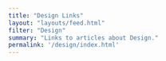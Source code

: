 ```yaml
---
title: "Design Links"
layout: "layouts/feed.html"
filter: "Design"
summary: "Links to articles about Design."
permalink: '/design/index.html'
---
```

